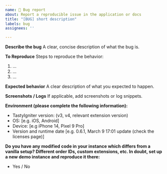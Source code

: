 ```yaml
---
name: 🐞 Bug report
about: Report a reproducible issue in the application or docs
title: "[BUG] short description"
labels: bug
assignees: ''

---
```


**Describe the bug**
A clear, concise description of what the bug is.

**To Reproduce**
Steps to reproduce the behavior:
1. …
2. …
3. …

**Expected behavior**
A clear description of what you expected to happen.

**Screenshots / Logs**
If applicable, add screenshots or log snippets.

**Environment (please complete the following information):**

- TastyIgniter version: (v3, v4, relevant extension version)
- OS: [e.g. iOS, Android]
- Device: [e.g iPhone 14, Pixel 9 Pro]
- Version and runtime date [e.g. 0.6.1, March 9 17:01 update (check the licenses page)]

**Do you have any modified code in your instance which differs from a vanilla setup? Different order IDs, custom extensions, etc. In doubt, set up a new demo instance and reproduce it there:**

- Yes / No

